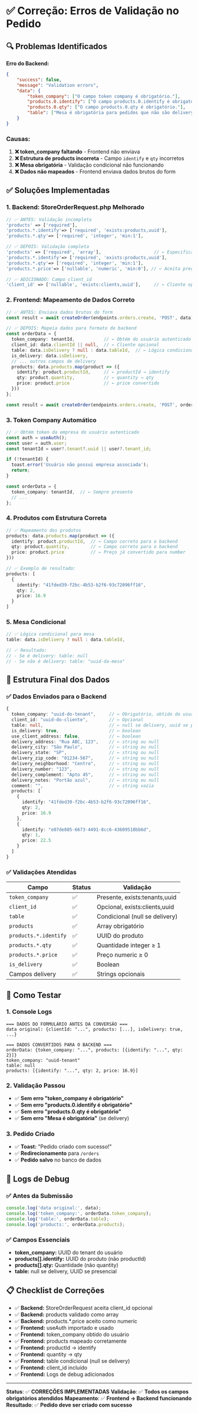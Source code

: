 # ✅ Correção: Erros de Validação no Pedido

## 🔍 **Problemas Identificados**

**Erro do Backend:**
```json
{
    "success": false,
    "message": "Validation errors",
    "data": {
        "token_company": ["O campo token company é obrigatório."],
        "products.0.identify": ["O campo products.0.identify é obrigatório."],
        "products.0.qty": ["O campo products.0.qty é obrigatório."],
        "table": ["Mesa é obrigatória para pedidos que não são delivery."]
    }
}
```

### **Causas:**

1. **❌ token_company faltando** - Frontend não enviava
2. **❌ Estrutura de products incorreta** - Campo `identify` e `qty` incorretos
3. **❌ Mesa obrigatória** - Validação condicional não funcionando
4. **❌ Dados não mapeados** - Frontend enviava dados brutos do form

## ✅ **Soluções Implementadas**

### **1. Backend: StoreOrderRequest.php Melhorado**

```php
// ✅ ANTES: Validação incompleta
'products' => ['required'],
'products.*.identify'=> ['required', 'exists:products,uuid'],
'products.*.qty'=> ['required', 'integer', 'min:1'],

// ✅ DEPOIS: Validação completa
'products' => ['required', 'array'],                    // ← Especifica que é array
'products.*.identify'=> ['required', 'exists:products,uuid'],
'products.*.qty'=> ['required', 'integer', 'min:1'],
'products.*.price'=> ['nullable', 'numeric', 'min:0'], // ← Aceita preço

// ✅ ADICIONADO: Campo client_id
'client_id' => ['nullable', 'exists:clients,uuid'],     // ← Cliente opcional
```

### **2. Frontend: Mapeamento de Dados Correto**

```typescript
// ✅ ANTES: Enviava dados brutos do form
const result = await createOrder(endpoints.orders.create, 'POST', data);

// ✅ DEPOIS: Mapeia dados para formato do backend
const orderData = {
  token_company: tenantId,           // ← Obtém do usuário autenticado
  client_id: data.clientId || null,  // ← Cliente opcional
  table: data.isDelivery ? null : data.tableId,  // ← Lógica condicional
  is_delivery: data.isDelivery,
  // ... outros campos de delivery
  products: data.products.map(product => ({
    identify: product.productId,     // ← productId → identify
    qty: product.quantity,           // ← quantity → qty
    price: product.price             // ← price convertido
  }))
};

const result = await createOrder(endpoints.orders.create, 'POST', orderData);
```

### **3. Token Company Automático**

```typescript
// ✅ Obtém token da empresa do usuário autenticado
const auth = useAuth();
const user = auth.user;
const tenantId = user?.tenant?.uuid || user?.tenant_id;

if (!tenantId) {
  toast.error('Usuário não possui empresa associada');
  return;
}

const orderData = {
  token_company: tenantId,  // ← Sempre presente
  // ...
};
```

### **4. Produtos com Estrutura Correta**

```typescript
// ✅ Mapeamento dos produtos
products: data.products.map(product => ({
  identify: product.productId,  // ← Campo correto para o backend
  qty: product.quantity,        // ← Campo correto para o backend
  price: product.price          // ← Preço já convertido para number
}))

// ✅ Exemplo de resultado:
products: [
  {
    identify: "41fded39-f2bc-4b53-b2f6-93c72096ff16",
    qty: 2,
    price: 16.9
  }
]
```

### **5. Mesa Condicional**

```typescript
// ✅ Lógica condicional para mesa
table: data.isDelivery ? null : data.tableId,

// ✅ Resultado:
// - Se é delivery: table: null
// - Se não é delivery: table: "uuid-da-mesa"
```

## 🎯 **Estrutura Final dos Dados**

### **✅ Dados Enviados para o Backend**
```typescript
{
  token_company: "uuid-do-tenant",     // ← Obrigatório, obtido do usuário
  client_id: "uuid-do-cliente",        // ← Opcional
  table: null,                         // ← null se delivery, uuid se presencial
  is_delivery: true,                   // ← boolean
  use_client_address: false,           // ← boolean
  delivery_address: "Rua ABC, 123",    // ← string ou null
  delivery_city: "São Paulo",          // ← string ou null
  delivery_state: "SP",                // ← string ou null
  delivery_zip_code: "01234-567",      // ← string ou null
  delivery_neighborhood: "Centro",     // ← string ou null
  delivery_number: "123",              // ← string ou null
  delivery_complement: "Apto 45",      // ← string ou null
  delivery_notes: "Portão azul",       // ← string ou null
  comment: "",                         // ← string vazia
  products: [
    {
      identify: "41fded39-f2bc-4b53-b2f6-93c72096ff16",
      qty: 2,
      price: 16.9
    },
    {
      identify: "e07de885-6673-4491-8cc6-43609518bb6d",
      qty: 1,
      price: 22.5
    }
  ]
}
```

### **✅ Validações Atendidas**

| Campo | Status | Validação |
|-------|--------|-----------|
| `token_company` | ✅ | Presente, exists:tenants,uuid |
| `client_id` | ✅ | Opcional, exists:clients,uuid |
| `table` | ✅ | Condicional (null se delivery) |
| `products` | ✅ | Array obrigatório |
| `products.*.identify` | ✅ | UUID do produto |
| `products.*.qty` | ✅ | Quantidade integer ≥ 1 |
| `products.*.price` | ✅ | Preço numeric ≥ 0 |
| `is_delivery` | ✅ | Boolean |
| Campos delivery | ✅ | Strings opcionais |

## 🚀 **Como Testar**

### **1. Console Logs**
```
=== DADOS DO FORMULÁRIO ANTES DA CONVERSÃO ===
data original: {clientId: "...", products: [...], isDelivery: true, ...}

=== DADOS CONVERTIDOS PARA O BACKEND ===
orderData: {token_company: "...", products: [{identify: "...", qty: 2}]}
token_company: "uuid-tenant"
table: null
products: [{identify: "...", qty: 2, price: 16.9}]
```

### **2. Validação Passou**
- ✅ **Sem erro "token_company é obrigatório"**
- ✅ **Sem erro "products.0.identify é obrigatório"** 
- ✅ **Sem erro "products.0.qty é obrigatório"**
- ✅ **Sem erro "Mesa é obrigatória"** (se delivery)

### **3. Pedido Criado**
- ✅ **Toast:** "Pedido criado com sucesso!"
- ✅ **Redirecionamento** para `/orders`
- ✅ **Pedido salvo** no banco de dados

## 🔧 **Logs de Debug**

### **✅ Antes da Submissão**
```typescript
console.log('data original:', data);
console.log('token_company:', orderData.token_company);
console.log('table:', orderData.table);
console.log('products:', orderData.products);
```

### **✅ Campos Essenciais**
- **token_company:** UUID do tenant do usuário
- **products[].identify:** UUID do produto (não productId)
- **products[].qty:** Quantidade (não quantity)
- **table:** null se delivery, UUID se presencial

## 📋 **Checklist de Correções**

- ✅ **Backend:** StoreOrderRequest aceita client_id opcional
- ✅ **Backend:** products validado como array
- ✅ **Backend:** products.*.price aceito como numeric
- ✅ **Frontend:** useAuth importado e usado
- ✅ **Frontend:** token_company obtido do usuário
- ✅ **Frontend:** products mapeado corretamente
- ✅ **Frontend:** productId → identify
- ✅ **Frontend:** quantity → qty
- ✅ **Frontend:** table condicional (null se delivery)
- ✅ **Frontend:** client_id incluído
- ✅ **Frontend:** Logs de debug adicionados

---

**Status**: ✅ **CORREÇÕES IMPLEMENTADAS**
**Validação**: ✅ **Todos os campos obrigatórios atendidos**
**Mapeamento**: ✅ **Frontend → Backend funcionando**
**Resultado**: ✅ **Pedido deve ser criado com sucesso**